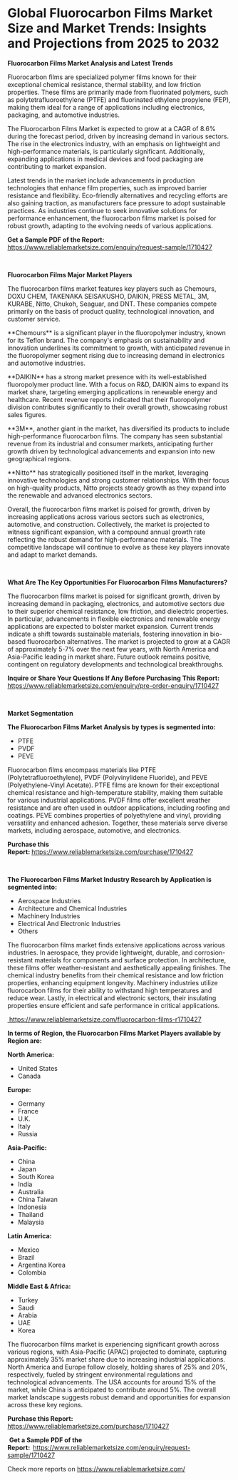 <p><h1>Global Fluorocarbon Films Market Size and Market Trends: Insights and Projections from 2025 to 2032</h1></p><p><strong>Fluorocarbon Films Market Analysis and Latest Trends</strong></p>
<p><p>Fluorocarbon films are specialized polymer films known for their exceptional chemical resistance, thermal stability, and low friction properties. These films are primarily made from fluorinated polymers, such as polytetrafluoroethylene (PTFE) and fluorinated ethylene propylene (FEP), making them ideal for a range of applications including electronics, packaging, and automotive industries.</p><p>The Fluorocarbon Films Market is expected to grow at a CAGR of 8.6% during the forecast period, driven by increasing demand in various sectors. The rise in the electronics industry, with an emphasis on lightweight and high-performance materials, is particularly significant. Additionally, expanding applications in medical devices and food packaging are contributing to market expansion.</p><p>Latest trends in the market include advancements in production technologies that enhance film properties, such as improved barrier resistance and flexibility. Eco-friendly alternatives and recycling efforts are also gaining traction, as manufacturers face pressure to adopt sustainable practices. As industries continue to seek innovative solutions for performance enhancement, the fluorocarbon films market is poised for robust growth, adapting to the evolving needs of various applications.</p></p>
<p><strong>Get a Sample PDF of the Report:&nbsp;</strong> <a href="https://www.reliablemarketsize.com/enquiry/request-sample/1710427?utm_campaign=2804&utm_medium=2&utm_source=Github&utm_content=ia&utm_term=27032025&utm_id=fluorocarbon-films">https://www.reliablemarketsize.com/enquiry/request-sample/1710427</a></p>
<p>&nbsp;</p>
<p><strong>Fluorocarbon Films Major Market Players</strong></p>
<p><p>The fluorocarbon films market features key players such as Chemours, DOXU CHEM, TAKENAKA SEISAKUSHO, DAIKIN, PRESS METAL, 3M, KURABE, Nitto, Chukoh, Seaguar, and DNT. These companies compete primarily on the basis of product quality, technological innovation, and customer service.</p><p>**Chemours** is a significant player in the fluoropolymer industry, known for its Teflon brand. The company's emphasis on sustainability and innovation underlines its commitment to growth, with anticipated revenue in the fluoropolymer segment rising due to increasing demand in electronics and automotive industries.</p><p>**DAIKIN** has a strong market presence with its well-established fluoropolymer product line. With a focus on R&D, DAIKIN aims to expand its market share, targeting emerging applications in renewable energy and healthcare. Recent revenue reports indicated that their fluoropolymer division contributes significantly to their overall growth, showcasing robust sales figures.</p><p>**3M**, another giant in the market, has diversified its products to include high-performance fluorocarbon films. The company has seen substantial revenue from its industrial and consumer markets, anticipating further growth driven by technological advancements and expansion into new geographical regions.</p><p>**Nitto** has strategically positioned itself in the market, leveraging innovative technologies and strong customer relationships. With their focus on high-quality products, Nitto projects steady growth as they expand into the renewable and advanced electronics sectors.</p><p>Overall, the fluorocarbon films market is poised for growth, driven by increasing applications across various sectors such as electronics, automotive, and construction. Collectively, the market is projected to witness significant expansion, with a compound annual growth rate reflecting the robust demand for high-performance materials. The competitive landscape will continue to evolve as these key players innovate and adapt to market demands.</p></p>
<p>&nbsp;</p>
<p><strong>What Are The Key Opportunities For Fluorocarbon Films Manufacturers?</strong></p>
<p><p>The fluorocarbon films market is poised for significant growth, driven by increasing demand in packaging, electronics, and automotive sectors due to their superior chemical resistance, low friction, and dielectric properties. In particular, advancements in flexible electronics and renewable energy applications are expected to bolster market expansion. Current trends indicate a shift towards sustainable materials, fostering innovation in bio-based fluorocarbon alternatives. The market is projected to grow at a CAGR of approximately 5-7% over the next few years, with North America and Asia-Pacific leading in market share. Future outlook remains positive, contingent on regulatory developments and technological breakthroughs.</p></p>
<p><strong>Inquire or Share Your Questions If Any Before Purchasing This Report:</strong> <a href="https://www.reliablemarketsize.com/enquiry/pre-order-enquiry/1710427?utm_campaign=2804&utm_medium=2&utm_source=Github&utm_content=ia&utm_term=27032025&utm_id=fluorocarbon-films">https://www.reliablemarketsize.com/enquiry/pre-order-enquiry/1710427</a></p>
<p>&nbsp;</p>
<p><strong>Market Segmentation</strong></p>
<p><strong>The Fluorocarbon Films Market Analysis by types is segmented into:</strong></p>
<p><ul><li>PTFE</li><li>PVDF</li><li>PEVE</li></ul></p>
<p><p>Fluorocarbon films encompass materials like PTFE (Polytetrafluoroethylene), PVDF (Polyvinylidene Fluoride), and PEVE (Polyethylene-Vinyl Acetate). PTFE films are known for their exceptional chemical resistance and high-temperature stability, making them suitable for various industrial applications. PVDF films offer excellent weather resistance and are often used in outdoor applications, including roofing and coatings. PEVE combines properties of polyethylene and vinyl, providing versatility and enhanced adhesion. Together, these materials serve diverse markets, including aerospace, automotive, and electronics.</p></p>
<p><strong>Purchase this Report:&nbsp;</strong><a href="https://www.reliablemarketsize.com/purchase/1710427?utm_campaign=2804&utm_medium=2&utm_source=Github&utm_content=ia&utm_term=27032025&utm_id=fluorocarbon-films">https://www.reliablemarketsize.com/purchase/1710427</a></p>
<p>&nbsp;</p>
<p><strong>The Fluorocarbon Films Market Industry Research by Application is segmented into:</strong></p>
<p><ul><li>Aerospace Industries</li><li>Architecture and Chemical Industries</li><li>Machinery Industries</li><li>Electrical And Electronic Industries</li><li>Others</li></ul></p>
<p><p>The fluorocarbon films market finds extensive applications across various industries. In aerospace, they provide lightweight, durable, and corrosion-resistant materials for components and surface protection. In architecture, these films offer weather-resistant and aesthetically appealing finishes. The chemical industry benefits from their chemical resistance and low friction properties, enhancing equipment longevity. Machinery industries utilize fluorocarbon films for their ability to withstand high temperatures and reduce wear. Lastly, in electrical and electronic sectors, their insulating properties ensure efficient and safe performance in critical applications.</p></p>
<p><a href="https://www.reliablemarketsize.com/fluorocarbon-films-r1710427?utm_campaign=2804&utm_medium=2&utm_source=Github&utm_content=ia&utm_term=27032025&utm_id=fluorocarbon-films">&nbsp;https://www.reliablemarketsize.com/fluorocarbon-films-r1710427</a></p>
<p><strong>In terms of Region, the Fluorocarbon Films Market Players available by Region are:</strong></p>
<p>
    <p> <strong> North America: </strong>
        <ul>
            <li>United States</li>
            <li>Canada</li>
        </ul>
        </p> 
    <p> <strong> Europe: </strong>
        <ul>
            <li>Germany</li>
            <li>France</li>
            <li>U.K.</li>
            <li>Italy</li>
            <li>Russia</li>
        </ul>
        </p> 
    <p> <strong> Asia-Pacific: </strong>
        <ul>
            <li>China</li>
            <li>Japan</li>
            <li>South Korea</li>
            <li>India</li>
            <li>Australia</li>
            <li>China Taiwan</li>
            <li>Indonesia</li>
            <li>Thailand</li>
            <li>Malaysia</li>
        </ul>
        </p> 
    <p> <strong> Latin America: </strong>
        <ul>
            <li>Mexico</li>
            <li>Brazil</li>
            <li>Argentina Korea</li>
            <li>Colombia</li>
        </ul>
        </p> 
    <p> <strong> Middle East & Africa: </strong>
        <ul>
            <li>Turkey</li>
            <li>Saudi</li>
            <li>Arabia</li>
            <li>UAE</li>
            <li>Korea</li>
        </ul>
    </p>
    </p>
<p><p>The fluorocarbon films market is experiencing significant growth across various regions, with Asia-Pacific (APAC) projected to dominate, capturing approximately 35% market share due to increasing industrial applications. North America and Europe follow closely, holding shares of 25% and 20%, respectively, fueled by stringent environmental regulations and technological advancements. The USA accounts for around 15% of the market, while China is anticipated to contribute around 5%. The overall market landscape suggests robust demand and opportunities for expansion across these key regions.</p></p>
<p><strong>Purchase this Report: </strong><a href="https://www.reliablemarketsize.com/purchase/1710427?utm_campaign=2804&utm_medium=2&utm_source=Github&utm_content=ia&utm_term=27032025&utm_id=fluorocarbon-films">https://www.reliablemarketsize.com/purchase/1710427</a></p>
<p>&nbsp;<strong>Get a Sample PDF of the Report:&nbsp;&nbsp;</strong><a href="https://www.reliablemarketsize.com/enquiry/request-sample/1710427?utm_campaign=2804&utm_medium=2&utm_source=Github&utm_content=ia&utm_term=27032025&utm_id=fluorocarbon-films">https://www.reliablemarketsize.com/enquiry/request-sample/1710427</a></p>
<p><strong></strong></p>
<p>Check more reports on <a href="https://www.reliablemarketsize.com/?utm_campaign=2804&utm_medium=2&utm_source=Github&utm_content=ia&utm_term=27032025&utm_id=fluorocarbon-films">https://www.reliablemarketsize.com/</a></p>